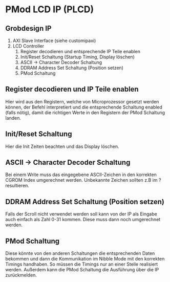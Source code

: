 # PMod LCD IP (PLCD)

## Grobdesign IP 
1. AXI Slave Interface (siehe customipaxi)
2. LCD Controller 
	1. Register decodieren und entsprechende IP Teile enablen
	2. Init/Reset Schaltung (Startup Timing, Display löschen)
	3. ASCII -> Character Decoder Schaltung
	4. DDRAM Address Set Schaltung (Position setzen)
	5. PMod Schaltung

## Register decodieren und IP Teile enablen
Hier wird aus den Registern, welche von Microprozessor gesetzt werden können, der Befehl interpretiert und die entsprechende Schaltung enabled (falls nötig), damit die richtigen Werte in den Registern der PMod Schaltung landen.

## Init/Reset Schaltung
Hier die Init Zeiten beachten und das Display löschen.

## ASCII -> Character Decoder Schaltung
Bei einem Write muss das eingegebene ASCII-Zeichen in den korrekten CGROM Index umgerechnet werden. Unbekannte Zeichen sollten z.B im ? resultieren.

## DDRAM Address Set Schaltung (Position setzen)
Falls der Scroll nicht verwendet werden soll kann von der IP als Eingabe auch einfach als Zahl 0-31 kommen. Diese muss dann noch umgerechnet werden.

## PMod Schaltung 
Diese könnte von den anderen Schaltungen die entsprechenden Daten bekommen und dann die Kommunikation im Nibble Mode mit den korrekten Timings handhaben. So müssen die Timings nur an einer Stelle realisiert werden. Außerdem kann die PMod Schaltung die Ausführung über die IP zurückmelden.


